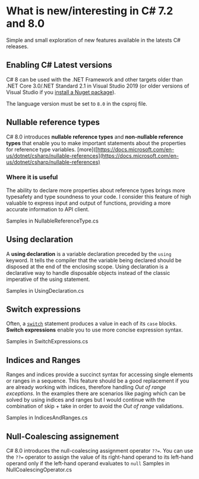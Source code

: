 # What is new/interesting in C# 7.2 and 8.0

Simple and small exploration of new features available in the latests C# releases.

## Enabling C# Latest versions

C# 8 can be used with the .NET Framework and other targets older than .NET Core 3.0/.NET Standard 2.1 in Visual Studio 2019 (or older versions of Visual Studio if you  [install a Nuget package](https://stackoverflow.com/a/58190585/397817)).

The language version must be set to  `8.0`  in the csproj file.

## Nullable reference types

C# 8.0 introduces **nullable reference types** and **non-nullable reference types** that enable you to make important statements about the properties for reference type variables.
[more]([https://docs.microsoft.com/en-us/dotnet/csharp/nullable-references](https://docs.microsoft.com/en-us/dotnet/csharp/nullable-references)

### Where it is useful

The ability to declare more properties about reference types brings more typesafety and type soundness to your code. 
I consider this feature of high valuable to express input and output of functions, providing a more accurate information to API client.

Samples in NullableReferenceType.cs

## Using declaration

A **using declaration** is a variable declaration preceded by the `using` keyword. It tells the compiler that the variable being declared should be disposed at the end of the enclosing scope.
Using declaration is a declarative way to handle disposable objects instead of the classic imperative of the using statement.

Samples in UsingDeclaration.cs

## Switch expressions

Often, a [`switch`](https://docs.microsoft.com/en-us/dotnet/csharp/language-reference/keywords/switch) statement produces a value in each of its `case` blocks. **Switch expressions** enable you to use more concise expression syntax. 

Samples in SwitchExpressions.cs

## Indices and Ranges

Ranges and indices provide a succinct syntax for accessing single elements or ranges in a sequence.
This feature should be a good replacement if you are already working with indices, therefore handling _Out of range exceptions_. In the examples there are scenarios like paging which can be solved by using indices and ranges but I would continue with the combination of skip + take in order to avoid the _Out of range_ validations.

Samples in IndicesAndRanges.cs

## Null-Coalescing assignement

C# 8.0 introduces the null-coalescing assignment operator `??=`. You can use the `??=` operator to assign the value of its right-hand operand to its left-hand operand only if the left-hand operand evaluates to `null`
Samples in NullCoalescingOperator.cs